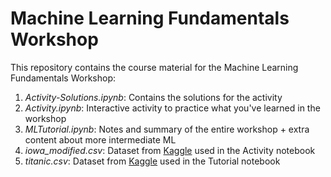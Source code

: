 # Machine Learning Fundamentals Workshop

This repository contains the course material for the Machine Learning Fundamentals Workshop:

1. *Activity-Solutions.ipynb*: Contains the solutions for the activity
2. *Activity.ipynb*: Interactive activity to practice what you've learned in the workshop
3. *MLTutorial.ipynb*: Notes and summary of the entire workshop + extra content about more intermediate ML 
4. *iowa_modified.csv*: Dataset from [Kaggle](https://www.kaggle.com/marcopale/housing) used in the Activity notebook
5. *titanic.csv*: Dataset from [Kaggle](https://www.kaggle.com/c/titanic) used in the Tutorial notebook
